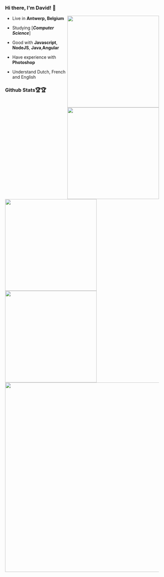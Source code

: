 ### Hi there, I'm David! 👋
<div>
 
<img src="https://i.pinimg.com/originals/77/65/07/776507155becf8114634271603b6cb0f.gif" align="right" width="300" />


- Live in **Antwerp, Belgium**

- Studying [***Computer Science***]

- Good with **Javascript**, **NodeJS**, **Java**,**Angular**

- Have experience with **Photoshop**


- Understand Dutch, French and English
  </p>

<img src="https://i.pinimg.com/originals/0e/37/f0/0e37f08b574c88be3b46e89a0092a7d1.jpg" width="300" align="right" />



  
### Github Stats🏆🏆
 

<img align="left" width="300" src="https://github-readme-stats.vercel.app/api?username=daviddierckx&show_icons=true&theme=radical" />

<img align="left" width="300" src="https://github-readme-stats.vercel.app/api/top-langs/?username=daviddierckx&hide=html&theme=radical" />

<img align="" width="620" src="https://github-readme-streak-stats.herokuapp.com/?user=daviddierckx&theme=radical" />
</div>





 
